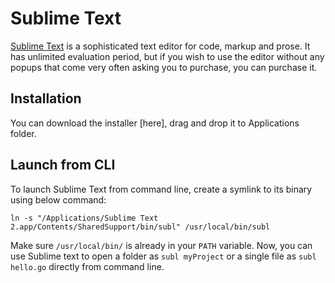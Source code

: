 # Sublime Text

[Sublime Text](http://www.sublimetext.com/) is a sophisticated text editor for code, markup and prose. It has unlimited evaluation period, but if you wish to use the editor without any popups that come very often asking you to purchase, you can purchase it.

## Installation

You can download the installer [here], drag and drop it to Applications folder. 

## Launch from CLI

To launch Sublime Text from command line, create a symlink to its binary using below command:

```
ln -s "/Applications/Sublime Text 2.app/Contents/SharedSupport/bin/subl" /usr/local/bin/subl
```

Make sure `/usr/local/bin/` is already in your `PATH` variable. Now, you can use Sublime text to open a folder as `subl myProject` or a single file as `subl hello.go` directly from command line.